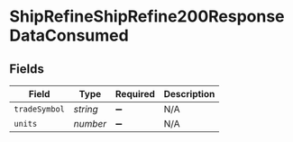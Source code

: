 # ShipRefineShipRefine200ResponseDataConsumed


## Fields

| Field              | Type               | Required           | Description        |
| ------------------ | ------------------ | ------------------ | ------------------ |
| `tradeSymbol`      | *string*           | :heavy_minus_sign: | N/A                |
| `units`            | *number*           | :heavy_minus_sign: | N/A                |